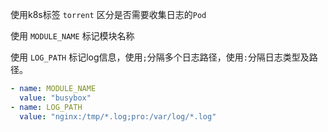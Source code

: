 使用k8s标签 `torrent` 区分是否需要收集日志的`Pod`

使用 `MODULE_NAME` 标记模块名称

使用 `LOG_PATH` 标记log信息，使用`;`分隔多个日志路径，使用`:`分隔日志类型及路径。
```yaml
- name: MODULE_NAME
  value: "busybox"
- name: LOG_PATH
  value: "nginx:/tmp/*.log;pro:/var/log/*.log"
```
      
